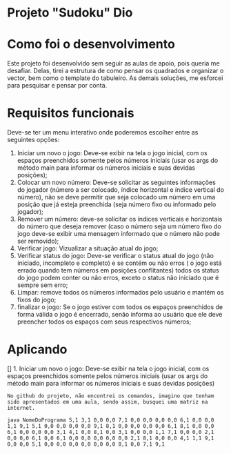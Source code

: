# Projeto "Sudoku" Dio

# Como foi o desenvolvimento

Este projeto foi desenvolvido sem seguir as aulas de apoio, pois queria me desafiar. Delas, tirei a estrutura de como pensar os quadrados e organizar o vector, bem como o template do tabuleiro. As demais soluções, me esforcei para pesquisar e pensar por conta.

# Requisitos funcionais

Deve-se ter um menu interativo onde poderemos escolher entre as seguintes opções:

1. Iniciar um novo o jogo: Deve-se exibir na tela o jogo inicial, com os espaços preenchidos somente pelos números iniciais (usar os args do método main para informar os números iniciais e suas devidas posições);
2. Colocar um novo número: Deve-se solicitar as seguintes informações do jogador (número a ser colocado, índice horizontal e índice vertical do número), não se deve permitir que seja colocado um número em uma posição que já esteja preenchida (seja número fixo ou informado pelo jogador);
3. Remover um número: deve-se solicitar os índices verticais e horizontais do número que deseja remover (caso o número seja um número fixo do jogo deve-se exibir uma mensagem informado que o número não pode ser removido);
4. Verificar jogo: Vizualizar a situação atual do jogo;
5. Verificar status do jogo: Deve-se verificar o status atual do jogo (não iniciado, incompleto e completo) e se contém ou não erros ( o jogo está errado quando tem números em posições conflitantes) todos os status do jogo podem conter ou não erros, exceto o status não iniciado que é sempre sem erro;
6. Limpar: remove todos os números informados pelo usuário e mantém os fixos do jogo;
7. finalizar o jogo: Se o jogo estiver com todos os espaços preenchidos de forma válida o jogo é encerrado, senão informa ao usuário que ele deve preencher todos os espaços com seus respectivos números;

# Aplicando

[] 1. Iniciar um novo o jogo: Deve-se exibir na tela o jogo inicial, com os espaços preenchidos somente pelos números iniciais (usar os args do método main para informar os números iniciais e suas devidas posições)

    No github do projeto, não encontrei os comandos, imagino que tenham sido apresentados em uma aula, sendo assim, busquei uma matriz na internet.

    java NomeDoPrograma 5,1 3,1 0,0 0,0 7,1 0,0 0,0 0,0 0,0 6,1 0,0 0,0 1,1 9,1 5,1 0,0 0,0 0,0 0,0 9,1 8,1 0,0 0,0 0,0 0,0 6,1 8,1 0,0 0,0 6,1 0,0 0,0 0,0 3,1 4,1 0,0 8,1 0,0 3,1 0,0 0,0 1,1 7,1 0,0 0,0 2,1 0,0 0,0 6,1 0,0 6,1 0,0 0,0 0,0 0,0 0,0 2,1 8,1 0,0 0,0 4,1 1,1 9,1 0,0 0,0 5,1 0,0 0,0 0,0 0,0 0,0 0,0 8,1 0,0 7,1 9,1
